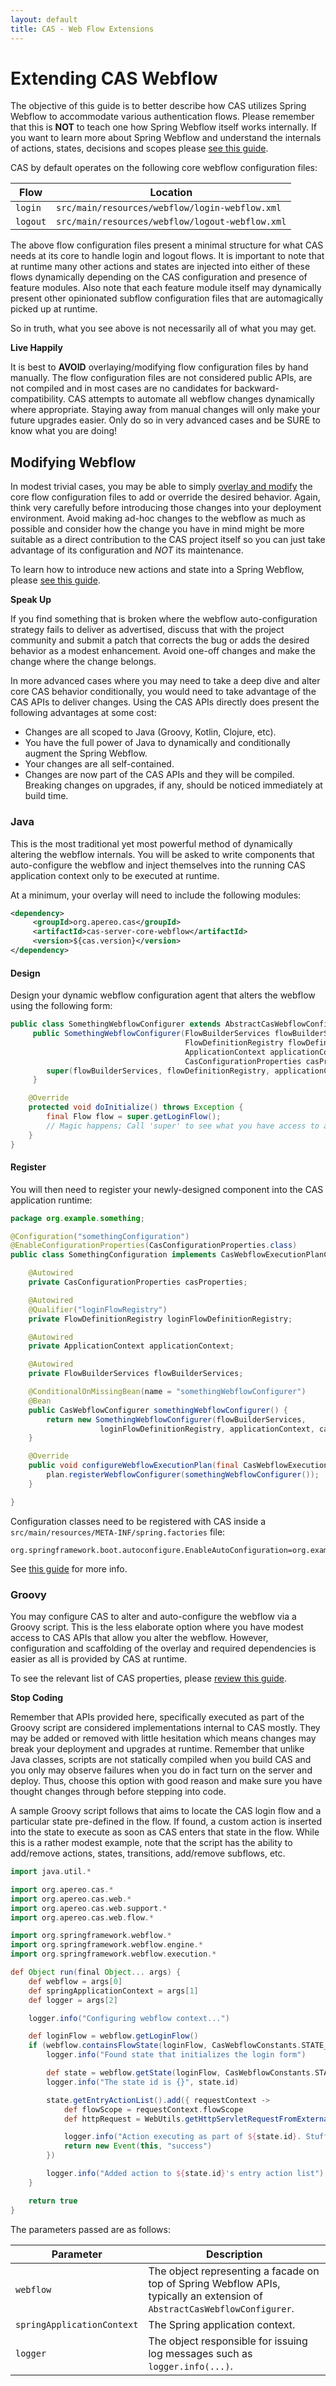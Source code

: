 ```yaml
---
layout: default
title: CAS - Web Flow Extensions
---
```


# Extending CAS Webflow

The objective of this guide is to better describe how CAS utilizes Spring Webflow to accommodate various authentication flows. Please remember that this is **NOT** to teach one how Spring Webflow itself works internally. If you want to learn more about Spring Webflow and understand the internals of actions, states, decisions and scopes please [see this guide](http://projects.spring.io/spring-webflow/).

CAS by default operates on the following core webflow configuration files:

| Flow                | Location
|---------------------|-----------------------------------------------
| `login`             | `src/main/resources/webflow/login-webflow.xml`
| `logout`            | `src/main/resources/webflow/logout-webflow.xml`

The above flow configuration files present a minimal structure for what CAS needs at its core to handle login and logout flows. It is important to note that at runtime many other actions and states are injected into either of these flows dynamically depending on the CAS configuration and presence of feature modules. Also note that each feature module itself may dynamically present other opinionated subflow configuration files that are automagically picked up at runtime.

So in truth, what you see above is not necessarily all of what you may get.

<div class="alert alert-warning"><strong>Live Happily</strong><p>It is best to <strong>AVOID</strong> overlaying/modifying flow configuration files by hand manually. The flow configuration files are not considered public APIs, are not compiled and in most cases are no candidates for backward-compatibility. CAS attempts to automate all webflow changes dynamically where appropriate. Staying away from manual changes will only make your future upgrades easier. Only do so in very advanced cases and be SURE to know what you are doing!</p></div>

## Modifying Webflow

In modest trivial cases, you may be able to simply [overlay and modify](WAR-Overlay-Installation.html) the core flow configuration files to add or override the desired behavior. Again, think very carefully before introducing those changes into your deployment environment. Avoid making ad-hoc changes to the webflow as much as possible and consider how the change you have in mind might be more suitable as a direct contribution to the CAS project itself so you can just take advantage of its configuration and *NOT* its maintenance.

To learn how to introduce new actions and state into a Spring Webflow, please [see this guide](http://projects.spring.io/spring-webflow/).

<div class="alert alert-info"><strong>Speak Up</strong><p>If you find something that is broken where the webflow auto-configuration strategy fails to deliver as advertised, discuss that with the project community and submit a patch that corrects the bug or adds the desired behavior as a modest enhancement. Avoid one-off changes and make the change where the change belongs.</p></div>

In more advanced cases where you may need to take a deep dive and alter core CAS behavior conditionally, you would need to take advantage of the CAS APIs to deliver changes. Using the CAS APIs directly does present the following advantages at some cost:

- Changes are all scoped to Java (Groovy, Kotlin, Clojure, etc).
- You have the full power of Java to dynamically and conditionally augment the Spring Webflow.
- Your changes are all self-contained.
- Changes are now part of the CAS APIs and they will be compiled. Breaking changes on upgrades, if any, should be noticed immediately at build time.

### Java

This is the most traditional yet most powerful method of dynamically altering the webflow internals. You will be asked to write components that auto-configure the webflow and inject themselves into the running CAS application context only to be executed at runtime.

At a minimum, your overlay will need to include the following modules:

```xml
<dependency>
     <groupId>org.apereo.cas</groupId>
     <artifactId>cas-server-core-webflow</artifactId>
     <version>${cas.version}</version>
</dependency>
```

#### Design

Design your dynamic webflow configuration agent that alters the webflow using the following form:

```java
public class SomethingWebflowConfigurer extends AbstractCasWebflowConfigurer {
     public SomethingWebflowConfigurer(FlowBuilderServices flowBuilderServices,
                                       FlowDefinitionRegistry flowDefinitionRegistry,
                                       ApplicationContext applicationContext,
                                       CasConfigurationProperties casProperties) {
        super(flowBuilderServices, flowDefinitionRegistry, applicationContext, casProperties);
     }

    @Override
    protected void doInitialize() throws Exception {
        final Flow flow = super.getLoginFlow();
        // Magic happens; Call 'super' to see what you have access to and alter the flow.
    }
}
```

#### Register

You will then need to register your newly-designed component into the CAS application runtime:

```java
package org.example.something;

@Configuration("somethingConfiguration")
@EnableConfigurationProperties(CasConfigurationProperties.class)
public class SomethingConfiguration implements CasWebflowExecutionPlanConfigurer {

    @Autowired
    private CasConfigurationProperties casProperties;

    @Autowired
    @Qualifier("loginFlowRegistry")
    private FlowDefinitionRegistry loginFlowDefinitionRegistry;

    @Autowired
    private ApplicationContext applicationContext;

    @Autowired
    private FlowBuilderServices flowBuilderServices;

    @ConditionalOnMissingBean(name = "somethingWebflowConfigurer")
    @Bean
    public CasWebflowConfigurer somethingWebflowConfigurer() {
        return new SomethingWebflowConfigurer(flowBuilderServices,
                    loginFlowDefinitionRegistry, applicationContext, casProperties);
    }

    @Override
    public void configureWebflowExecutionPlan(final CasWebflowExecutionPlan plan) {
        plan.registerWebflowConfigurer(somethingWebflowConfigurer());
    }

}
```

Configuration classes need to be registered with CAS inside a `src/main/resources/META-INF/spring.factories` file:

```properties
org.springframework.boot.autoconfigure.EnableAutoConfiguration=org.example.something.SomethingConfiguration
```

See [this guide](https://docs.spring.io/spring-boot/docs/current/reference/html/boot-features-developing-auto-configuration.html) for more info.

### Groovy

You may configure CAS to alter and auto-configure the webflow via a Groovy script. This is the less elaborate option where you have modest access to CAS APIs that allow you alter the webflow. However, configuration and scaffolding of the overlay and required dependencies is easier as all is provided by CAS at runtime.

To see the relevant list of CAS properties, please [review this guide](Configuration-Properties.html#spring-webflow-groovy-auto-configuration).

<div class="alert alert-warning"><strong>Stop Coding</strong><p>Remember that APIs provided here, specifically executed as part of the Groovy script are considered implementations internal to CAS mostly. They may be added or removed with little hesitation which means changes may break your deployment and upgrades at runtime. Remember that unlike Java classes, scripts are not statically compiled when you build CAS and you only may observe failures when you do in fact turn on the server and deploy. Thus, choose this option with good reason and make sure you have thought changes through before stepping into code.</p></div>

A sample Groovy script follows that aims to locate the CAS login flow and a particular state pre-defined in the flow. If found, a custom action is inserted into the state to execute as soon as CAS enters that state in the flow. While this is a rather modest example, note that the script has the ability to add/remove actions, states, transitions, add/remove subflows, etc.

```groovy
import java.util.*

import org.apereo.cas.*
import org.apereo.cas.web.*
import org.apereo.cas.web.support.*
import org.apereo.cas.web.flow.*

import org.springframework.webflow.*
import org.springframework.webflow.engine.*
import org.springframework.webflow.execution.*

def Object run(final Object... args) {
    def webflow = args[0]
    def springApplicationContext = args[1]
    def logger = args[2]

    logger.info("Configuring webflow context...")

    def loginFlow = webflow.getLoginFlow()
    if (webflow.containsFlowState(loginFlow, CasWebflowConstants.STATE_ID_INIT_LOGIN_FORM)) {
        logger.info("Found state that initializes the login form")

        def state = webflow.getState(loginFlow, CasWebflowConstants.STATE_ID_INIT_LOGIN_FORM, ActionState.class)
        logger.info("The state id is {}", state.id)

        state.getEntryActionList().add({ requestContext ->
            def flowScope = requestContext.flowScope
            def httpRequest = WebUtils.getHttpServletRequestFromExternalWebflowContext(requestContext)

            logger.info("Action executing as part of ${state.id}. Stuff happens...")
            return new Event(this, "success")
        })

        logger.info("Added action to ${state.id}'s entry action list")
    }

    return true
}
```

The parameters passed are as follows:

| Parameter             | Description
|-----------------------|---------------------------------------------------------------------------------------------------
| `webflow`             | The object representing a facade on top of Spring Webflow APIs, typically an extension of `AbstractCasWebflowConfigurer`.
| `springApplicationContext`   | The Spring application context.
| `logger`              | The object responsible for issuing log messages such as `logger.info(...)`.
